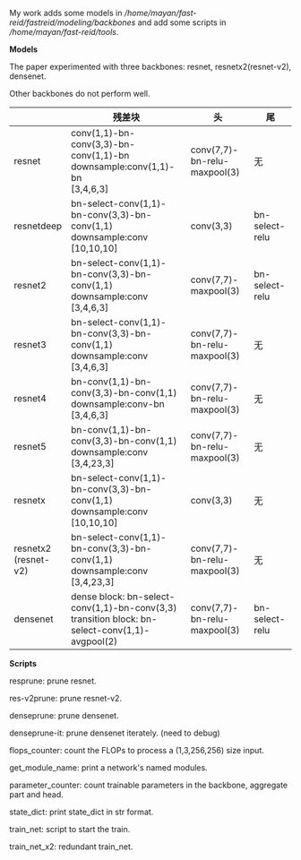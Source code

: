 My work adds some models in */home/mayan/fast-reid/fastreid/modeling/backbones* and add some scripts in */home/mayan/fast-reid/tools*.

**Models**

The paper experimented with three backbones: resnet, resnetx2(resnet-v2), densenet.

Other backbones do not perform well.

|                           | 残差块                                                       | 头                           | 尾             |
| ------------------------- | ------------------------------------------------------------ | ---------------------------- | -------------- |
| resnet                    | conv(1,1)-bn-conv(3,3)-bn-conv(1,1)-bn<br />downsample:conv(1,1)-bn<br />[3,4,6,3] | conv(7,7)-bn-relu-maxpool(3) | 无             |
| resnetdeep                | bn-select-conv(1,1)-bn-conv(3,3)-bn-conv(1,1)<br />downsample:conv<br />[10,10,10] | conv(3,3)                    | bn-select-relu |
| resnet2                   | bn-select-conv(1,1)-bn-conv(3,3)-bn-conv(1,1)<br />downsample:conv<br />[3,4,6,3] | conv(7,7)-maxpool(3)         | bn-select-relu |
| resnet3                   | bn-select-conv(1,1)-bn-conv(3,3)-bn-conv(1,1)<br />downsample:conv<br />[3,4,6,3] | conv(7,7)-bn-relu-maxpool(3) | 无             |
| resnet4                   | bn-conv(1,1)-bn-conv(3,3)-bn-conv(1,1) <br />downsample:conv-bn<br />[3,4,6,3] | conv(7,7)-bn-relu-maxpool(3) | 无             |
| resnet5                   | bn-conv(1,1)-bn-conv(3,3)-bn-conv(1,1)<br />downsample:conv<br />[3,4,23,3] | conv(7,7)-bn-relu-maxpool(3) | 无             |
| resnetx                   | bn-select-conv(1,1)-bn-conv(3,3)-bn-conv(1,1)<br />downsample:conv<br />[10,10,10] | conv(3,3)                    | 无             |
| resnetx2<br />(resnet-v2) | bn-select-conv(1,1)-bn-conv(3,3)-bn-conv(1,1)<br />downsample:conv<br />[3,4,23,3] | conv(7,7)-bn-relu-maxpool(3) | 无             |
| densenet                  | dense block: bn-select-conv(1,1)-bn-conv(3,3)<br />transition block: bn-select-conv(1,1)-avgpool(2) | conv(7,7)-bn-relu-maxpool(3) | bn-select-relu |

**Scripts**

resprune: prune resnet.

res-v2prune: prune resnet-v2.

denseprune: prune densenet.

denseprune-it: prune densenet iterately. (need to debug)



flops_counter: count the FLOPs to process a (1,3,256,256) size input.

get_module_name: print a network's named modules.

parameter_counter: count trainable parameters in the backbone, aggregate part and head.

state_dict: print state_dict in str format.



train_net: script to start the train.

train_net_x2: redundant train_net.